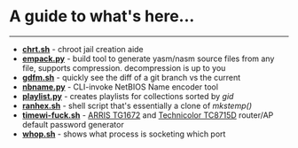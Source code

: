 # A guide to what's here...

* * *

* <u>__chrt.sh__</u> - chroot jail creation aide
* <u>__empack.py__</u> - build tool to generate yasm/nasm source files from any file, supports compression. decompression is up to you
* <u>__gdfm.sh__</u> - quickly see the diff of a git branch vs the current
* <u>__nbname.py__</u> - CLI-invoke NetBIOS Name encoder tool
* <u>__playlist.py__</u> - creates playlists for collections sorted by *gid*
* <u>__ranhex.sh__</u> - shell script that's essentially a clone of *mkstemp()*
* <u>__timewi-fuck.sh__</u> - [ARRIS TG1672](http://www.arris.com/products/touchstone-telephony-gateway-tg1672/) and [Technicolor TC8715D](https://www.timewarnercable.com/content/dam/residential/pdfs/support/internet/ModemUserGuides/technicolor-tc8715d-userguide.pdf) router/AP default password generator
* <u>__whop.sh__</u> - shows what process is socketing which port

